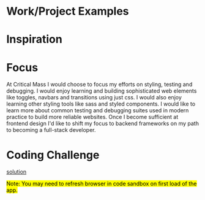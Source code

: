 # Work/Project Examples

# Inspiration

# Focus

  At Critical Mass I would choose to focus my efforts on styling, testing and debugging. I would enjoy learning and building sophisticated web elements like toggles, navbars and transitions using just css.  I would also enjoy learning other styling tools like sass and styled components. I would like to learn more about common testing and debugging suites used in modern practice to build more reliable websites.  Once I become sufficient at frontend design I'd like to shift my focus to backend frameworks on my path to becoming a full-stack developer. 

# Coding Challenge

[solution](https://codesandbox.io/s/2022-internship-exercise-menu-forked-gm20t1)

<mark>Note: You may need to refresh browser in code sandbox on first load of the app. </mark>
